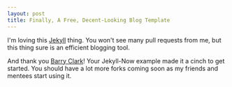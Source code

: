 ```yaml
---
layout: post
title: Finally, A Free, Decent-Looking Blog Template
---
```


I'm loving this [Jekyll](https://github.com/jekyll) thing. You won't see many pull requests from me, but this thing sure is an efficient blogging tool.

And thank you [Barry Clark](https://github.com/barryclark)! Your Jekyll-Now example made it a cinch to get started. You should have a lot more forks coming soon as my friends and mentees start using it.